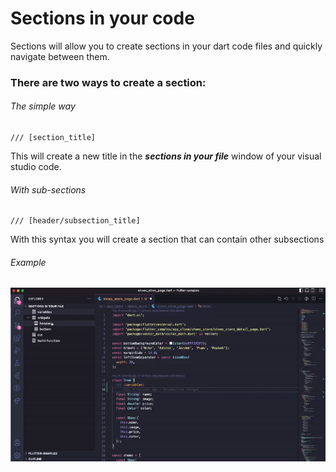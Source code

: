 # Sections in your code

Sections will allow you to create sections in your dart code files and quickly navigate between them.

### There are two ways to create a section:

###### The simple way

```
/// [section_title]
```

This will create a new title in the **_sections in your file_** window of your visual studio code.

###### With sub-sections

```
/// [header/subsection_title]
```

With this syntax you will create a section that can contain other subsections
###### Example

![example](https://github.com/dasafodev/sections-vscode-extension/blob/main/media/example-gif.gif?raw=true)
